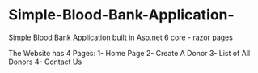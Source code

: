 # Simple-Blood-Bank-Application-
Simple Blood Bank Application built in Asp.net 6 core - razor pages

The Website has 4 Pages:
1- Home Page 
2- Create A Donor
3- List of All Donors
4- Contact Us

